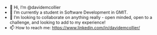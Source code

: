 - 👋 Hi, I’m @davidemcollier
- 🌱 I’m currently a student in Software Development in GMIT. 
- 💞️ I’m looking to collaborate on anything really - open minded, open to a challenge, and looking to add to my experience!
- 📫 How to reach me: https://www.linkedin.com/in/davidemcollier/

<!---
davidemcollier/davidemcollier is a ✨ special ✨ repository because its `README.md` (this file) appears on your GitHub profile.
You can click the Preview link to take a look at your changes.
--->
